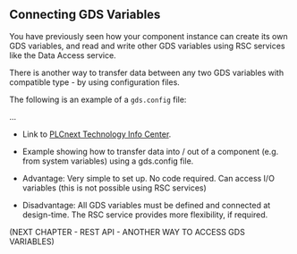 ## Connecting GDS Variables

You have previously seen how your component instance can create its own GDS variables, and read and write other GDS variables using RSC services like the Data Access service.

There is another way to transfer data between any two GDS variables with compatible type - by using configuration files.

The following is an example of a `gds.config` file:

...

- Link to [PLCnext Technology Info Center][gds-info].

- Example showing how to transfer data into / out of a component (e.g. from system variables) using a gds.config file.

- Advantage: Very simple to set up. No code required. Can access I/O variables (this is not possible using RSC services)
- Disadvantage: All GDS variables must be defined and connected at design-time. The RSC service provides more flexibility, if required.


(NEXT CHAPTER - REST API - ANOTHER WAY TO ACCESS GDS VARIABLES)

[gds-info]: https://www.plcnext.help/te/PLCnext_Runtime/Global_Data_Space_configuration.htm#gds_configurati
